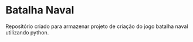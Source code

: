 # Batalha Naval
Repositório criado para armazenar projeto de criação do jogo batalha naval utilizando python.
